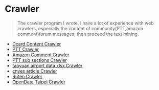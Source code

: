 # Crawler
> The crawler program I wrote, I have a lot of experience with web crawlers, especially the content of community(PTT,amazon comment)forum messages, then proceed the text mining.

* [Dcard Content Crawler](https://github.com/h30306/Crawler/blob/master/Dcard%20爬蟲.ipynb)
* [PTT Crawler](https://github.com/h30306/Crawler/blob/master/PTT_crawler.ipynb)
* [Amazon Comment Crawler](https://github.com/h30306/Crawler/blob/master/amazon爬蟲.ipynb)
* [PTT sub sections Crawler](https://github.com/h30306/Crawler/blob/master/disp(PTT副版).py)
* [taoyuan airport data xlsx Crawler](https://github.com/h30306/Crawler/blob/master/download%20xlsx.ipynb)
* [cnyes article Crawler](https://github.com/h30306/Crawler/blob/master/get_articles.ipynb)
* [Ruten Crawler](https://github.com/h30306/Crawler/blob/master/ruten_crawler.ipynb)
* [OpenData Taipei Crawler](https://github.com/h30306/Crawler/blob/master/爬蟲selenium換頁.ipynb)
